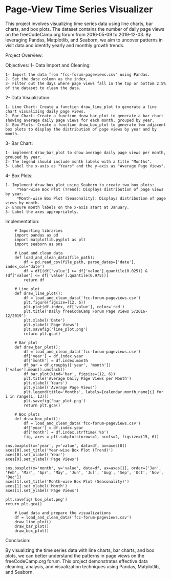 # Page-View Time Series Visualizer 
This project involves visualizing time series data using line charts, bar charts, and box plots. The dataset contains the number of daily page views on the freeCodeCamp.org forum from 2016-05-09 to 2019-12-03. By leveraging Pandas, Matplotlib, and Seaborn, we aim to uncover patterns in visit data and identify yearly and monthly growth trends.

Project Overview:

Objectives:
1- Data Import and Cleaning:

    1- Import the data from "fcc-forum-pageviews.csv" using Pandas.
    2- Set the date column as the index.
    3- Filter out the days where page views fall in the top or bottom 2.5% of the dataset to clean the data.

2- Data Visualization:

    1- Line Chart: Create a function draw_line_plot to generate a line chart visualizing daily page views.
    2- Bar Chart: Create a function draw_bar_plot to generate a bar chart showing average daily page views for each month, grouped by year.
    3- Box Plots: Create a function draw_box_plot to generate two adjacent box plots to display the distribution of page views by year and by month.

3- Bar Chart:

    1- implement draw_bar_plot to show average daily page views per month, grouped by year.
    2- The legend should include month labels with a title "Months".
    3- Label the x-axis as "Years" and the y-axis as "Average Page Views".

4- Box Plots:

    1- Implement draw_box_plot using Seaborn to create two box plots:
         *Year-wise Box Plot (Trend): Displays distribution of page views by year.
         *Month-wise Box Plot (Seasonality): Displays distribution of page views by month.
    2- Ensure month labels on the x-axis start at January.
    3- Label the axes appropriately.

Implementation:

        # Importing libraries
        import pandas as pd
        import matplotlib.pyplot as plt
        import seaborn as sns

        # Load and clean data
        def load_and_clean_data(file_path):
            df = pd.read_csv(file_path, parse_dates=['date'], index_col='date')
            df = df[(df['value'] >= df['value'].quantile(0.025)) & (df['value'] <= df['value'].quantile(0.975))]
            return df

        # Line plot
        def draw_line_plot():
            df = load_and_clean_data('fcc-forum-pageviews.csv')
            plt.figure(figsize=(12, 6))
            plt.plot(df.index, df['value'], color='red')
            plt.title('Daily freeCodeCamp Forum Page Views 5/2016-12/2019')
            plt.xlabel('Date')
            plt.ylabel('Page Views')
            plt.savefig('line_plot.png')
            return plt.gca()

        # Bar plot
        def draw_bar_plot():
            df = load_and_clean_data('fcc-forum-pageviews.csv')
            df['year'] = df.index.year
            df['month'] = df.index.month
            df_bar = df.groupby(['year', 'month'])['value'].mean().unstack()
            df_bar.plot(kind='bar', figsize=(12, 6))
            plt.title('Average Daily Page Views per Month')
            plt.xlabel('Years')
            plt.ylabel('Average Page Views')
            plt.legend(title='Months', labels=[calendar.month_name[i] for i in range(1, 13)])
            plt.savefig('bar_plot.png')
            return plt.gca()

        # Box plots
        def draw_box_plot():
            df = load_and_clean_data('fcc-forum-pageviews.csv')
            df['year'] = df.index.year
            df['month'] = df.index.strftime('%b')
            fig, axes = plt.subplots(nrows=1, ncols=2, figsize=(15, 6))
    
    sns.boxplot(x='year', y='value', data=df, ax=axes[0])
    axes[0].set_title('Year-wise Box Plot (Trend)')
    axes[0].set_xlabel('Year')
    axes[0].set_ylabel('Page Views')
    
    sns.boxplot(x='month', y='value', data=df, ax=axes[1], order=['Jan', 'Feb', 'Mar', 'Apr', 'May', 'Jun', 'Jul', 'Aug', 'Sep', 'Oct', 'Nov', 'Dec'])
    axes[1].set_title('Month-wise Box Plot (Seasonality)')
    axes[1].set_xlabel('Month')
    axes[1].set_ylabel('Page Views')
    
    plt.savefig('box_plot.png')
    return plt.gca()

        # Load data and prepare the visualizations
        df = load_and_clean_data('fcc-forum-pageviews.csv')
        draw_line_plot()
        draw_bar_plot()
        draw_box_plot()

Conclusion:

By visualizing the time series data with line charts, bar charts, and box plots, we can better understand the patterns in page views on the freeCodeCamp.org forum. This project demonstrates effective data cleaning, analysis, and visualization techniques using Pandas, Matplotlib, and Seaborn.
